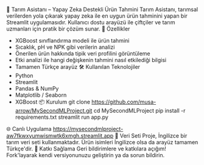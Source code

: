 🌱 Tarım Asistanı – Yapay Zeka Destekli Ürün Tahmini
Tarım Asistanı, tarımsal verilerden yola çıkarak yapay zeka ile en uygun ürün tahminini yapan bir Streamlit uygulamasıdır. Kullanıcı dostu arayüzü ile çiftçiler ve tarım uzmanları için pratik bir çözüm sunar.
🚀 Özellikler
- XGBoost sınıflandırma modeli ile ürün tahmini
- Sıcaklık, pH ve NPK gibi verilerin analizi
- Önerilen ürün hakkında tipik veri profilini görüntüleme
- Etki analizi ile hangi değişkenin tahmini nasıl etkilediği bilgisi
- Tamamen Türkçe arayüz
🛠️ Kullanılan Teknolojiler
- Python
- Streamlit
- Pandas & NumPy
- Matplotlib / Seaborn
- XGBoost
📦 Kurulum
git clone https://github.com/musa-arrow/MySecondMLProject.git
cd MySecondMLProject
pip install -r requirements.txt
streamlit run app.py


🌐 Canlı Uygulama
https://mysecondmlproject-aw7fkwxyumwismwtk6xmgh.streamlit.app
📁 Veri Seti
Proje, İngilizce bir tarım veri seti kullanmaktadır. Ürün isimleri İngilizce olsa da arayüz tamamen Türkçe'dir.
🤝 Katkı Sağlama
Geri bildirimlere ve katkılara açığım! Fork'layarak kendi versiyonunuzu geliştirin ya da sorun bildirin.
